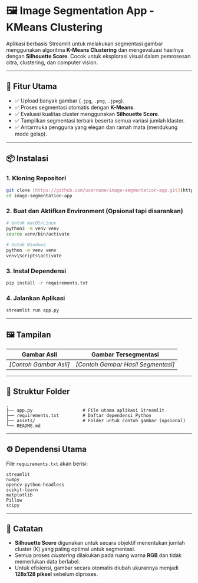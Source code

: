 # 🖼️ Image Segmentation App - KMeans Clustering

Aplikasi berbasis Streamlit untuk melakukan segmentasi gambar menggunakan algoritma **K-Means Clustering** dan mengevaluasi hasilnya dengan **Silhouette Score**. Cocok untuk eksplorasi visual dalam pemrosesan citra, clustering, dan computer vision.

---

## 🚀 Fitur Utama

-   ✅ Upload banyak gambar (`.jpg`, `.png`, `.jpeg`).
-   ✅ Proses segmentasi otomatis dengan **K-Means**.
-   ✅ Evaluasi kualitas cluster menggunakan **Silhouette Score**.
-   ✅ Tampilkan segmentasi terbaik beserta semua variasi jumlah klaster.
-   ✅ Antarmuka pengguna yang elegan dan ramah mata (mendukung mode gelap).

---

## 📦 Instalasi

### 1. Kloning Repositori
```bash
git clone [https://github.com/username/image-segmentation-app.git](https://github.com/username/image-segmentation-app.git)
cd image-segmentation-app
```

### 2. Buat dan Aktifkan Environment (Opsional tapi disarankan)
```bash
# Untuk macOS/Linux
python3 -m venv venv
source venv/bin/activate

# Untuk Windows
python -m venv venv
venv\Scripts\activate
```

### 3. Instal Dependensi
```bash
pip install -r requirements.txt
```

### 4. Jalankan Aplikasi
```bash
streamlit run app.py
```

---

## 🖼️ Tampilan

| Gambar Asli | Gambar Tersegmentasi |
| :---------: | :------------------: |
|  *[Contoh Gambar Asli]* | *[Contoh Gambar Hasil Segmentasi]* |

---

## 🔧 Struktur Folder

```
.
├── app.py                   # File utama aplikasi Streamlit
├── requirements.txt         # Daftar dependensi Python
├── assets/                  # Folder untuk contoh gambar (opsional)
└── README.md
```

---

## ⚙️ Dependensi Utama

File `requirements.txt` akan berisi:
```
streamlit
numpy
opencv-python-headless
scikit-learn
matplotlib
Pillow
scipy
```

---

## 📌 Catatan

-   **Silhouette Score** digunakan untuk secara objektif menentukan jumlah cluster (K) yang paling optimal untuk segmentasi.
-   Semua proses *clustering* dilakukan pada ruang warna **RGB** dan tidak memerlukan data berlabel.
-   Untuk efisiensi, gambar secara otomatis diubah ukurannya menjadi **128x128 piksel** sebelum diproses.
